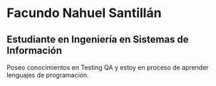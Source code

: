 # Facundo Nahuel Santillán

## Estudiante en Ingeniería en Sistemas de Información

Poseo conocimientos en Testing QA y estoy en proceso de aprender lenguajes de programación. 











